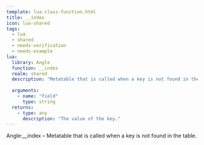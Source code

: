 ```yaml
---
template: lua-class-function.html
title: __index
icon: lua-shared
tags:
  - lua
  - shared
  - needs-verification
  - needs-example
lua:
  library: Angle
  function: __index
  realm: shared
  description: "Metatable that is called when a key is not found in the table."
  
  arguments:
    - name: "field"
      type: string
  returns:
    - type: any
      description: "The value of the key."
---
```


<div class="lua__search__keywords">
Angle:__index &#x2013; Metatable that is called when a key is not found in the table.
</div>

